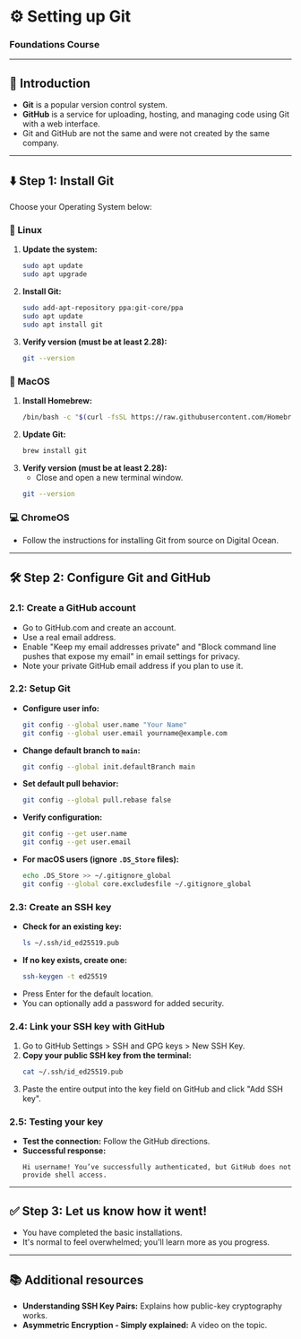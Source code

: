 # ⚙️ Setting up Git

### Foundations Course

-----

## 📖 Introduction

  * **Git** is a popular version control system.
  * **GitHub** is a service for uploading, hosting, and managing code using Git with a web interface.
  * Git and GitHub are not the same and were not created by the same company.

-----

## ⬇️ Step 1: Install Git

Choose your Operating System below:

### 🐧 Linux

1.  **Update the system:**
    ```bash
    sudo apt update
    sudo apt upgrade
    ```
2.  **Install Git:**
    ```bash
    sudo add-apt-repository ppa:git-core/ppa
    sudo apt update
    sudo apt install git
    ```
3.  **Verify version (must be at least 2.28):**
    ```bash
    git --version
    ```

### 🍏 MacOS

1.  **Install Homebrew:**
    ```bash
    /bin/bash -c "$(curl -fsSL https://raw.githubusercontent.com/Homebrew/install/HEAD/install.sh)"
    ```
2.  **Update Git:**
    ```bash
    brew install git
    ```
3.  **Verify version (must be at least 2.28):**
      * Close and open a new terminal window.
    <!-- end list -->
    ```bash
    git --version
    ```

### 💻 ChromeOS

  * Follow the instructions for installing Git from source on Digital Ocean.

-----

## 🛠️ Step 2: Configure Git and GitHub

### 2.1: Create a GitHub account

  * Go to GitHub.com and create an account.
  * Use a real email address.
  * Enable "Keep my email addresses private" and "Block command line pushes that expose my email" in email settings for privacy.
  * Note your private GitHub email address if you plan to use it.

### 2.2: Setup Git

  * **Configure user info:**
    ```bash
    git config --global user.name "Your Name"
    git config --global user.email yourname@example.com
    ```
  * **Change default branch to `main`:**
    ```bash
    git config --global init.defaultBranch main
    ```
  * **Set default pull behavior:**
    ```bash
    git config --global pull.rebase false
    ```
  * **Verify configuration:**
    ```bash
    git config --get user.name
    git config --get user.email
    ```
  * **For macOS users (ignore `.DS_Store` files):**
    ```bash
    echo .DS_Store >> ~/.gitignore_global
    git config --global core.excludesfile ~/.gitignore_global
    ```

### 2.3: Create an SSH key

  * **Check for an existing key:**
    ```bash
    ls ~/.ssh/id_ed25519.pub
    ```
  * **If no key exists, create one:**
    ```bash
    ssh-keygen -t ed25519
    ```
  * Press Enter for the default location.
  * You can optionally add a password for added security.

### 2.4: Link your SSH key with GitHub

1.  Go to GitHub Settings \> SSH and GPG keys \> New SSH Key.
2.  **Copy your public SSH key from the terminal:**
    ```bash
    cat ~/.ssh/id_ed25519.pub
    ```
3.  Paste the entire output into the key field on GitHub and click "Add SSH key".

### 2.5: Testing your key

  * **Test the connection:** Follow the GitHub directions.
  * **Successful response:**
    ```text
    Hi username! You’ve successfully authenticated, but GitHub does not provide shell access.
    ```

-----

## ✅ Step 3: Let us know how it went\!

  * You have completed the basic installations.
  * It's normal to feel overwhelmed; you'll learn more as you progress.

-----

## 📚 Additional resources

  * **Understanding SSH Key Pairs:** Explains how public-key cryptography works.
  * **Asymmetric Encryption - Simply explained:** A video on the topic.